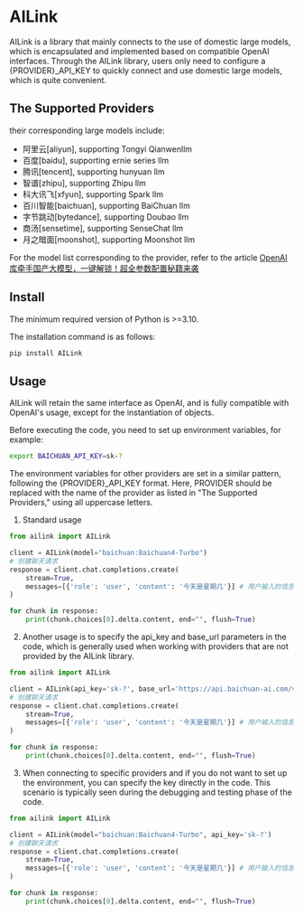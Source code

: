 # AILink

AILink is a library that mainly connects to the use of domestic large models, which is encapsulated and implemented based on compatible OpenAI interfaces. Through the AILink library, users only need to configure a {PROVIDER}_API_KEY to quickly connect and use domestic large models, which is quite convenient.

## The Supported Providers
their corresponding large models include:
 - 阿里云[aliyun], supporting Tongyi Qianwenllm
 - 百度[baidu], supporting ernie series llm
 - 腾讯[tencent], supporting hunyuan llm
 - 智谱[zhipu], supporting Zhipu llm
 - 科大讯飞[xfyun], supporting Spark llm
 - 百川智能[baichuan], supporting BaiChuan llm
 - 字节跳动[bytedance], supporting Doubao llm
 - 商汤[sensetime], supporting SenseChat llm
 - 月之暗面[moonshot], supporting Moonshot llm

For the model list corresponding to the provider, refer to the article [OpenAI库牵手国产大模型，一键解锁！超全参数配置秘籍来袭](https://mp.weixin.qq.com/s/S2A7FXp2znq1oIX41U9sjg)

## Install

The minimum required version of Python is >=3.10.

The installation command is as follows:
```bash
pip install AILink
```

## Usage

AILink will retain the same interface as OpenAI, and is fully compatible with OpenAI's usage, except for the instantiation of objects.

Before executing the code, you need to set up environment variables, for example:
```bash
export BAICHUAN_API_KEY=sk-?
```
The environment variables for other providers are set in a similar pattern, following the {PROVIDER}_API_KEY format. Here, PROVIDER should be replaced with the name of the provider as listed in "The Supported Providers," using all uppercase letters.

1. Standard usage

```python
from ailink import AILink

client = AILink(model="baichuan:Baichuan4-Turbo")
# 创建聊天请求
response = client.chat.completions.create(
    stream=True,
    messages=[{'role': 'user', 'content': '今天是星期几'}] # 用户输入的信息
)

for chunk in response:
    print(chunk.choices[0].delta.content, end="", flush=True)
```

2. Another usage is to specify the api_key and base_url parameters in the code, which is generally used when working with providers that are not provided by the AILink library.

```python
from ailink import AILink

client = AILink(api_key='sk-?', base_url='https://api.baichuan-ai.com/v1')
# 创建聊天请求
response = client.chat.completions.create(
    stream=True,
    messages=[{'role': 'user', 'content': '今天是星期几'}] # 用户输入的信息
)

for chunk in response:
    print(chunk.choices[0].delta.content, end="", flush=True)
```

3. When connecting to specific providers and if you do not want to set up the environment, you can specify the key directly in the code. This scenario is typically seen during the debugging and testing phase of the code.

```python
from ailink import AILink

client = AILink(model="baichuan:Baichuan4-Turbo", api_key='sk-?')
# 创建聊天请求
response = client.chat.completions.create(
    stream=True,
    messages=[{'role': 'user', 'content': '今天是星期几'}] # 用户输入的信息
)

for chunk in response:
    print(chunk.choices[0].delta.content, end="", flush=True)
```
